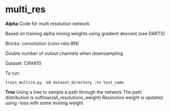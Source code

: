 # multi_res


**Alpha**
Code for multi resolution network 

Based on training alpha mixing weights using gradient descent (see DARTS)

Blocks: convolution (conv-relu-BN)

Double number of outout channels when downsampling

Dataset: CIFAR10

To run:

`train_multire.py -dd dataset_directory -tn test_name` 

**Tree**
Using a tree to sample a path through the network The path distribution is softmax(all_resolutions_weight) Resolution weight is updated using -loss with some miximg weight
